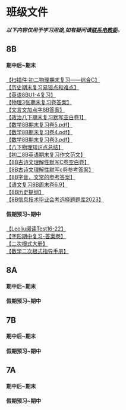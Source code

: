 # 班级文件
_**以下内容仅用于学习用途,如有疑问请[联系电教委](https://github.com/zelihole#contact-me-联系我)。**_
## 8B
#### 期中后~期末
[【扫描件·初二物理期末复习——综合C】](https://jms-class-five.github.io/files/pdf/%E6%89%AB%E6%8F%8F%E4%BB%B6_%E5%88%9D%E4%BA%8C%E7%89%A9%E7%90%86%E6%9C%9F%E6%9C%AB%E5%A4%8D%E4%B9%A0%E2%80%94%E2%80%94%E7%BB%BC%E5%90%88C.pdf)\
[【历史期末复习易错点和难点】](https://jms-class-five.github.io/files/pdf/%E5%8E%86%E5%8F%B2%E6%9C%9F%E6%9C%AB%E5%A4%8D%E4%B9%A0%E6%98%93%E9%94%99%E7%82%B9%E5%92%8C%E9%9A%BE%E7%82%B9.pdf)\
[【英语8BU1-4复习】](https://jms-class-five.github.io/files/pdf/8BU1-4%E5%A4%8D%E4%B9%A0.pdf)\
[【物理3张期末复习卷答案】](https://jms-class-five.github.io/files/pdf/3%E5%BC%A0%E6%9C%9F%E6%9C%AB%E5%A4%8D%E4%B9%A0%E5%8D%B7%E7%AD%94%E6%A1%88.pdf)\
[【文言文加点字8B答案】](https://jms-class-five.github.io/files/pdf/%E6%96%87%E8%A8%80%E6%96%87%E5%8A%A0%E7%82%B9%E5%AD%97%20%E7%AD%94%E6%A1%88.pdf)\
[【政治八下期末复习默写空白卷1】](https://jms-class-five.github.io/files/pdf/%E6%94%BF%E6%B2%BB%E5%85%AB%E4%B8%8B%E6%9C%9F%E6%9C%AB%E5%A4%8D%E4%B9%A0%E9%BB%98%E5%86%991.pdf)\
[【数学8B期末复习卷5.pdf】](https://jms-class-five.github.io/files/pdf/%E6%95%B0%E5%AD%A68B%E6%9C%9F%E6%9C%AB%E5%A4%8D%E4%B9%A0%E5%8D%B75.pdf)\
[【数学8B期末复习卷4.pdf】](https://jms-class-five.github.io/files/pdf/%E6%95%B0%E5%AD%A68B%E6%9C%9F%E6%9C%AB%E5%A4%8D%E4%B9%A0%E5%8D%B74.pdf)\
[【数学8B期末复习卷3.pdf】](https://jms-class-five.github.io/files/pdf/%E6%95%B0%E5%AD%A68B%E6%9C%9F%E6%9C%AB%E5%A4%8D%E4%B9%A0%E5%8D%B73.pdf)\
[【八下物理知识点总结】](https://JMS-Class-five.github.io/files/pdf/八下物理知识点总结.pdf)\
[【初二8B英语期末复习作文范文】](https://JMS-Class-five.github.io/files/pdf/初二英语期末复习作文范文.pdf)\
[【8B古诗文理解性默写C卷空白卷】](https://JMS-Class-five.github.io/files/pdf/古诗文理解性默写C卷空白卷.pdf)\
[【8B古诗文理解性默写c卷参考答案】](https://JMS-Class-five.github.io/files/pdf/古诗文理解性默写c卷参考答案.pdf)\
[【8B字音，文常的参考答案】](https://JMS-Class-five.github.io/files/pdf/字音，文常%20参考答案.pdf)\
[【语文复习8B周末卷6.9】](https://JMS-Class-five.github.io/files/pdf/语文复习8B周末卷6.9.pdf)\
[【8B历史提纲】](https://jms-class-five.github.io/files/pdf/8B%E5%8E%86%E5%8F%B2%E6%8F%90%E7%BA%B2.pdf)\
[【8B信息技术毕业会考选择题题库2023】](https://jms-class-five.github.io/files/pdf/8B信息技术毕业会考选择题题库2023.pdf)
#### 假期预习~期中
[【Leoliu阅读Test16-22】](https://jms-class-five.github.io/files/pdf/Leoliu%E9%98%85%E8%AF%BBTest16-22.pdf)\
[【字形期中复习-答案卷】](https://jms-class-five.github.io/files/pdf/%E5%AD%97%E5%BD%A2%E6%9C%9F%E4%B8%AD%E5%A4%8D%E4%B9%A0-%E7%AD%94%E6%A1%88%E5%8D%B7.pdf)\
[【二次根式大册】](https://jms-class-five.github.io/files/pdf/%E4%BA%8C%E6%AC%A1%E6%A0%B9%E5%BC%8F%E5%A4%A7%E5%86%8C.pdf)\
[【数学二次根式指导手册】](https://jms-class-five.github.io/files/pdf/%E6%95%B0%E5%AD%A6%E4%BA%8C%E6%AC%A1%E6%A0%B9%E5%BC%8F%E6%8C%87%E5%AF%BC%E6%89%8B%E5%86%8C.pdf)
## 8A
#### 期中后~期末
#### 假期预习~期中
## 7B
#### 期中后~期末
#### 假期预习~期中
## 7A
#### 期中后~期末
#### 假期预习~期中
